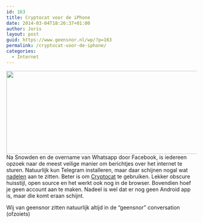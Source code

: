 ```yaml
---
id: 163
title: Cryptocat voor de iPhone
date: 2014-03-04T18:26:37+01:00
author: Joris
layout: post
guid: https://www.geensnor.nl/wp/?p=163
permalink: /cryptocat-voor-de-iphone/
categories:
  - Internet
---
```

<img class="alignright" alt="" src="https://www.apache.be/wp-content/uploads/2013/11/Cryptocat-logo1.jpg" width="550" height="220" />Na Snowden en de overname van Whatsapp door Facebook, is iedereen opzoek naar de meest veilige manier om berichtjes over het internet te sturen. Natuurlijk kun Telegram installeren, maar daar schijnen nogal wat [nadelen](https://security.stackexchange.com/questions/49782/is-telegram-secure) aan te zitten. Beter is om [Cryptocat](https://crypto.cat/) te gebruiken. Lekker obscure huisstijl, open source en het werkt ook nog in de browser. Bovendien hoef je geen account aan te maken. Nadeel is wel dat er nog geen Android app is, maar die komt eraan schijnt.

Wij van geensnor zitten natuurlijk altijd in de &#8220;geensnor&#8221; conversation (ofzoiets)